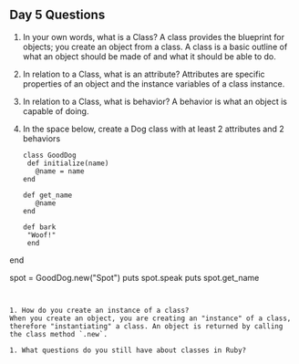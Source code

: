 ## Day 5 Questions

1. In your own words, what is a Class?
   A class provides the blueprint for objects; you create an object from a class. A class is a basic outline of what an object should be made of and what it should be able to do.

1. In relation to a Class, what is an attribute?
   Attributes are specific properties of an object and the instance variables of a class instance.

1. In relation to a Class, what is behavior?
   A behavior is what an object is capable of doing.

1. In the space below, create a Dog class with at least 2 attributes and 2 behaviors
   ```
   class GoodDog
    def initialize(name)
      @name = name
   end

   def get_name
      @name
   end

   def bark
    "Woof!"
    end
  end

   spot = GoodDog.new("Spot")
   puts spot.speak
   puts spot.get_name
   ```


1. How do you create an instance of a class?
   When you create an object, you are creating an "instance" of a class, therefore "instantiating" a class. An object is returned by calling the class method `.new`.

1. What questions do you still have about classes in Ruby?
